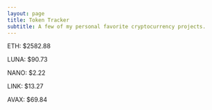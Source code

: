 ```yaml
---
layout: page
title: Token Tracker
subtitle: A few of my personal favorite cryptocurrency projects.
---
```


<!--BEGINCRYPTOINPUT-->
ETH: $2582.88

LUNA: $90.73

NANO: $2.22

LINK: $13.27

AVAX: $69.84

<!--ENDCRYPTOINPUT-->
